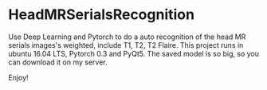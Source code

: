 # HeadMRSerialsRecognition
Use Deep Learning and Pytorch to do a auto recognition of the head MR serials images's weighted, include T1, T2, T2 Flaire.
This project runs in ubuntu 16.04 LTS, Pytorch 0.3 and PyQt5. The saved model is so big, so you can download it on my server.


Enjoy!
